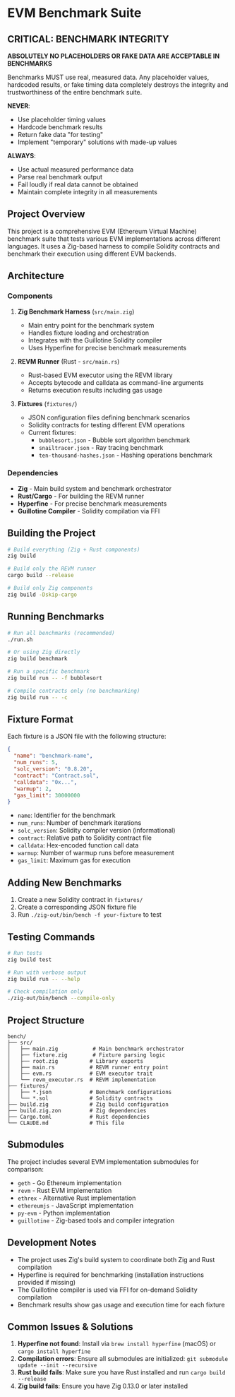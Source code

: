 # EVM Benchmark Suite

## CRITICAL: BENCHMARK INTEGRITY

**ABSOLUTELY NO PLACEHOLDERS OR FAKE DATA ARE ACCEPTABLE IN BENCHMARKS**

Benchmarks MUST use real, measured data. Any placeholder values, hardcoded results, or fake timing data completely destroys the integrity and trustworthiness of the entire benchmark suite. 

**NEVER**:
- Use placeholder timing values
- Hardcode benchmark results
- Return fake data "for testing"
- Implement "temporary" solutions with made-up values

**ALWAYS**:
- Use actual measured performance data
- Parse real benchmark output
- Fail loudly if real data cannot be obtained
- Maintain complete integrity in all measurements

## Project Overview

This project is a comprehensive EVM (Ethereum Virtual Machine) benchmark suite that tests various EVM implementations across different languages. It uses a Zig-based harness to compile Solidity contracts and benchmark their execution using different EVM backends.

## Architecture

### Components

1. **Zig Benchmark Harness** (`src/main.zig`)
   - Main entry point for the benchmark system
   - Handles fixture loading and orchestration
   - Integrates with the Guillotine Solidity compiler
   - Uses Hyperfine for precise benchmark measurements

2. **REVM Runner** (Rust - `src/main.rs`)
   - Rust-based EVM executor using the REVM library
   - Accepts bytecode and calldata as command-line arguments
   - Returns execution results including gas usage

3. **Fixtures** (`fixtures/`)
   - JSON configuration files defining benchmark scenarios
   - Solidity contracts for testing different EVM operations
   - Current fixtures:
     - `bubblesort.json` - Bubble sort algorithm benchmark
     - `snailtracer.json` - Ray tracing benchmark
     - `ten-thousand-hashes.json` - Hashing operations benchmark

### Dependencies

- **Zig** - Main build system and benchmark orchestrator
- **Rust/Cargo** - For building the REVM runner
- **Hyperfine** - For precise benchmark measurements
- **Guillotine Compiler** - Solidity compilation via FFI

## Building the Project

```bash
# Build everything (Zig + Rust components)
zig build

# Build only the REVM runner
cargo build --release

# Build only Zig components
zig build -Dskip-cargo
```

## Running Benchmarks

```bash
# Run all benchmarks (recommended)
./run.sh

# Or using Zig directly
zig build benchmark

# Run a specific benchmark
zig build run -- -f bubblesort

# Compile contracts only (no benchmarking)
zig build run -- -c
```

## Fixture Format

Each fixture is a JSON file with the following structure:

```json
{
  "name": "benchmark-name",
  "num_runs": 5,
  "solc_version": "0.8.20",
  "contract": "Contract.sol",
  "calldata": "0x...",
  "warmup": 2,
  "gas_limit": 30000000
}
```

- `name`: Identifier for the benchmark
- `num_runs`: Number of benchmark iterations
- `solc_version`: Solidity compiler version (informational)
- `contract`: Relative path to Solidity contract file
- `calldata`: Hex-encoded function call data
- `warmup`: Number of warmup runs before measurement
- `gas_limit`: Maximum gas for execution

## Adding New Benchmarks

1. Create a new Solidity contract in `fixtures/`
2. Create a corresponding JSON fixture file
3. Run `./zig-out/bin/bench -f your-fixture` to test

## Testing Commands

```bash
# Run tests
zig build test

# Run with verbose output
zig build run -- --help

# Check compilation only
./zig-out/bin/bench --compile-only
```

## Project Structure

```
bench/
├── src/
│   ├── main.zig           # Main benchmark orchestrator
│   ├── fixture.zig        # Fixture parsing logic
│   ├── root.zig          # Library exports
│   ├── main.rs           # REVM runner entry point
│   ├── evm.rs            # EVM executor trait
│   └── revm_executor.rs  # REVM implementation
├── fixtures/
│   ├── *.json            # Benchmark configurations
│   └── *.sol             # Solidity contracts
├── build.zig             # Zig build configuration
├── build.zig.zon         # Zig dependencies
├── Cargo.toml            # Rust dependencies
└── CLAUDE.md             # This file

```

## Submodules

The project includes several EVM implementation submodules for comparison:
- `geth` - Go Ethereum implementation
- `revm` - Rust EVM implementation
- `ethrex` - Alternative Rust implementation
- `ethereumjs` - JavaScript implementation
- `py-evm` - Python implementation
- `guillotine` - Zig-based tools and compiler integration

## Development Notes

- The project uses Zig's build system to coordinate both Zig and Rust compilation
- Hyperfine is required for benchmarking (installation instructions provided if missing)
- The Guillotine compiler is used via FFI for on-demand Solidity compilation
- Benchmark results show gas usage and execution time for each fixture

## Common Issues & Solutions

1. **Hyperfine not found**: Install via `brew install hyperfine` (macOS) or `cargo install hyperfine`
2. **Compilation errors**: Ensure all submodules are initialized: `git submodule update --init --recursive`
3. **Rust build fails**: Make sure you have Rust installed and run `cargo build --release`
4. **Zig build fails**: Ensure you have Zig 0.13.0 or later installed